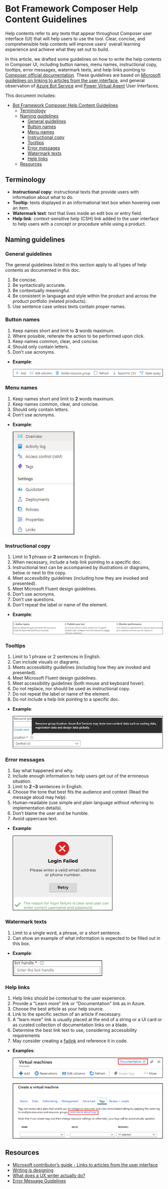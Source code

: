 # Bot Framework Composer Help Content Guidelines

Help contents refer to any texts that appear throughout Composer user interface (UI) that will help users to use the tool. Clear, concise, and comprehensible help contents will improve users' overall learning experience and achieve what they set out to build.

In this article, we drafted some guidelines on how to write the help contents in Composer UI, including button names, menu names, instructional copy, tooltips, error messages, watermark texts, and help links pointing to [Composer official documentation](https://docs.microsoft.com/composer/). These guidelines are based on [Microsoft guidelines on linking to articles from the user interface](https://review.docs.microsoft.com/help/contribute/contribute-link-to-articles-from-the-user-interface?branch=master), and general observation of [Azure Bot Service](https://azure.microsoft.com/services/bot-service/) and [Power Virtual Agent](https://powervirtualagents.microsoft.com/) User Interfaces.

This document includes:

- [Bot Framework Composer Help Content Guidelines](#bot-framework-composer-help-content-guidelines)
  - [Terminology](#terminology)
  - [Naming guidelines](#naming-guidelines)
    - [General guidelines](#general-guidelines)
    - [Button names](#button-names)
    - [Menu names](#menu-names)
    - [Instructional copy](#instructional-copy)
    - [Tooltips](#tooltips)
    - [Error messages](#error-messages)
    - [Watermark texts](#watermark-texts)
    - [Help links](#help-links)
  - [Resources](#resources)

## Terminology

* **Instructional copy**: instructional texts that provide users with information about what to do.
* **Tooltip**: texts displayed in an informational text box when hovering over an item.
* **Watermark text**: text that lives inside an edit box or entry field.
* **Help link**: context-sensitive help (CSH) link added to the user interface to help users with a concept or procedure while using a product.

## Naming guidelines

### General guidelines

The general guidelines listed in this section apply to all types of help contents as documented in this doc.

1. Be concise.
2. Be syntactically accurate.
3. Be contextually meaningful.
4. Be consistent in language and style within the product and across the product portfolio (related products).
5. Use sentence case unless texts contain proper names.

### Button names

1. Keep names short and limit to **3** words maximum.
2. Where possible, reiterate the action to be performed upon click.
3. Keep names common, clear, and concise.
4. Should only contain letters.
5. Don’t use acronyms.

* **Example**:

    ![button name example](./media/azure-button.png)

### Menu names

1. Keep names short and limit to **2** words maximum.
2. Keep names common, clear, and concise.
3. Should only contain letters.
4. Don’t use acronyms.

* **Example**:

    ![menu name example](./media/azure-menu.png)

### Instructional copy

1. Limit to **1** phrase or **2** sentences in English.
2. When necessary, include a help link pointing to a specific doc.
3. Instructional text can be accompanied by illustrations or diagrams, below or next to the copy.
4. Meet accessibility guidelines (including how they are invoked and presented).
5. Meet Microsoft Fluent design guidelines.
6. Don’t use acronyms.
7. Don’t use questions.
8. Don't repeat the label or name of the element.

* **Example**:

    ![instructional copy example](./media/pva-instructional-copy.png)

### Tooltips

1. Limit to 1 phrase or 2 sentences in English.
2. Can include visuals or diagrams.
3. Meets accessibility guidelines (including how they are invoked and presented).
4. Meet Microsoft Fluent design guidelines.
5. Meet accessibility guidelines (both mouse and keyboard hover).
6. Do not replace, nor should be used as instructional copy.
7. Do not repeat the label or name of the element.
8. Do not include a help link pointing to a specific doc.

* **Example**:

    ![tooltip example](./media/azure-tooltip.png)

### Error messages

1. Say what happened and why.
2. Include enough information to help users get out of the erroneous situation.
3. Limit to **2 –3** sentences in English.
4. Choose the tone that best fits the audience and context (Read the message aloud may help).
5. Human-readable (use simple and plain language without referring to implementation details).
6. Don’t blame the user and be humble.
7. Avoid uppercase text.

* **Example**:

    ![error message example](./media/error-message.png)

### Watermark texts

1. Limit to a single word, a phrase, or a short sentence.
2. Can show an example of what information is expected to be filled out in this box.

* **Example**:

    ![watermark example](./media/azure-watermark.png)

### Help links

1. Help links should be contextual to the user experience.
2. Provide a "Learn more" link or "Documentation" link as in Azure.
3. Choose the best article as your help source.
4. Link to the specific section of an article if necessary.
5. A "learn more" link is usually placed at the end of a string or a UI card or as curated collection of documentation links on a blade.
6. Determine the best link text to use, considering accessibility requirements
7. May consider creating a [fwlink](https://review.docs.microsoft.com/help/contribute/contribute-link-to-articles-from-the-user-interface?branch=master#create-an-fwlink) and reference it in code.

* **Examples**:

    ![help link example](./media/azure-helplink.png)

    ![help link example2](./media/vm-helplink.png)

## Resources

* [Microsoft contributor’s guide - Links to articles from the user interface](https://review.docs.microsoft.com/help/contribute/contribute-link-to-articles-from-the-user-interface?branch=master)
* [Writing is designing](https://www.google.com/books/edition/Writing_Is_Designing/y_HJDwAAQBAJ?hl=en&gbpv=1&printsec=frontcover)
* [What does a UX writer actually do?](https://careerfoundry.com/en/blog/ux-design/ux-writing-what-does-a-ux-writer-actually-do/)
* [Error Message Guidelines](https://uxplanet.org/error-message-guidelines-6ce257d3d0bd)